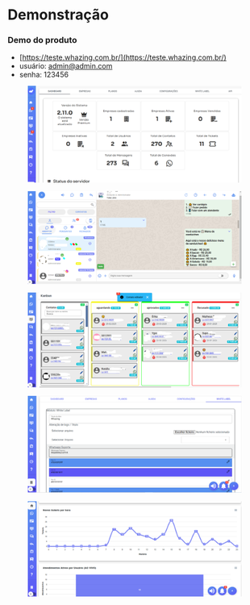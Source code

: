 # Demonstração

### Demo do produto

* [https://teste.whazing.com.br/](https://teste.whazing.com.br/)
* usuário: [admin@admin.com](mailto:admin@admin.com)
* senha: 123456

<figure><img src=".gitbook/assets/image (6) (1).png" alt=""><figcaption></figcaption></figure>

<figure><img src=".gitbook/assets/atendimento.png" alt=""><figcaption></figcaption></figure>

<figure><img src=".gitbook/assets/kanban.png" alt=""><figcaption></figcaption></figure>

<figure><img src=".gitbook/assets/white.png" alt=""><figcaption></figcaption></figure>

<figure><img src=".gitbook/assets/dashboard.png" alt=""><figcaption></figcaption></figure>
